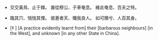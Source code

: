- 交交黃鳥、止于棘。
誰從穆公、子車奄息。
維此奄息、百夫之特。

- 臨其穴、惴惴其慄。
彼蒼者天、殲我良人。
如可贖兮、人百其身。
- [‡ ] [A practice evidently learnt from] their [barbarous neighbours] [in the West], and unknown [in any other State in China].
